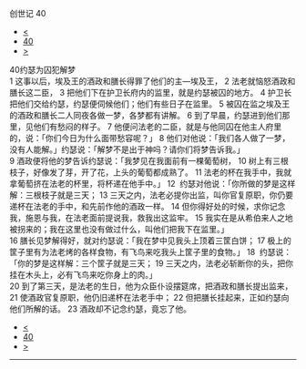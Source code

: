 ﻿





 创世记 40




* [<](bible/GEN39.md)
* [40](bible/GEN.md)
* [>](bible/GEN41.md)



 
40约瑟为囚犯解梦  
1 这事以后，埃及王的酒政和膳长得罪了他们的主—埃及王， 
2 法老就恼怒酒政和膳长这二臣， 
3 把他们下在护卫长府内的监里，就是约瑟被囚的地方。 
4 护卫长把他们交给约瑟，约瑟便伺候他们；他们有些日子在监里。 
5 被囚在监之埃及王的酒政和膳长二人同夜各做一梦，各梦都有讲解。 
6 到了早晨，约瑟进到他们那里，见他们有愁闷的样子。 
7 他便问法老的二臣，就是与他同囚在他主人府里的，说：「你们今日为什么面带愁容呢？」 
8 他们对他说：「我们各人做了一梦，没有人能解。」约瑟说：「解梦不是出于神吗？请你们将梦告诉我。」  
9 酒政便将他的梦告诉约瑟说：「我梦见在我面前有一棵葡萄树， 
10 树上有三根枝子，好像发了芽，开了花，上头的葡萄都成熟了。 
11 法老的杯在我手中，我就拿葡萄挤在法老的杯里，将杯递在他手中。」 
12  约瑟对他说：「你所做的梦是这样解：三根枝子就是三天； 
13 三天之内，法老必提你出监，叫你官复原职，你仍要递杯在法老的手中，和先前作他的酒政一样。 
14 但你得好处的时候，求你记念我，施恩与我，在法老面前提说我，救我出这监牢。 
15 我实在是从希伯来人之地被拐来的；我在这里也没有做过什么，叫他们把我下在监里。」  
16 膳长见梦解得好，就对约瑟说：「我在梦中见我头上顶着三筐白饼； 
17 极上的筐子里有为法老烤的各样食物，有飞鸟来吃我头上筐子里的食物。」 
18  约瑟说：「你的梦是这样解：三个筐子就是三天； 
19 三天之内，法老必斩断你的头，把你挂在木头上，必有飞鸟来吃你身上的肉。」  
20 到了第三天，是法老的生日，他为众臣仆设摆筵席，把酒政和膳长提出监来， 
21 使酒政官复原职，他仍旧递杯在法老手中； 
22 但把膳长挂起来，正如约瑟向他们所解的话。 
23 酒政却不记念约瑟，竟忘了他。 
* [<](bible/GEN39.md)
* [40](bible/GEN.md)
* [>](bible/GEN41.md)





---









